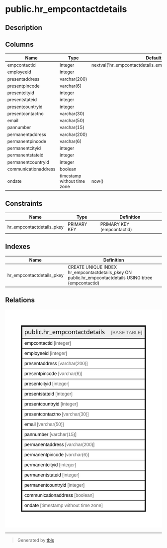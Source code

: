 # public.hr_empcontactdetails

## Description

## Columns

| Name | Type | Default | Nullable | Children | Parents | Comment |
| ---- | ---- | ------- | -------- | -------- | ------- | ------- |
| empcontactid | integer | nextval('hr_empcontactdetails_empcontactid_seq'::regclass) | false |  |  |  |
| employeeid | integer |  | true |  |  |  |
| presentaddress | varchar(200) |  | true |  |  |  |
| presentpincode | varchar(6) |  | true |  |  |  |
| presentcityid | integer |  | true |  |  |  |
| presentstateid | integer |  | true |  |  |  |
| presentcountryid | integer |  | true |  |  |  |
| presentcontactno | varchar(30) |  | true |  |  |  |
| email | varchar(50) |  | true |  |  |  |
| pannumber | varchar(15) |  | true |  |  |  |
| permanentaddress | varchar(200) |  | true |  |  |  |
| permanentpincode | varchar(6) |  | true |  |  |  |
| permanentcityid | integer |  | true |  |  |  |
| permanentstateid | integer |  | true |  |  |  |
| permanentcountryid | integer |  | true |  |  |  |
| communicationaddress | boolean |  | true |  |  |  |
| ondate | timestamp without time zone | now() | true |  |  |  |

## Constraints

| Name | Type | Definition |
| ---- | ---- | ---------- |
| hr_empcontactdetails_pkey | PRIMARY KEY | PRIMARY KEY (empcontactid) |

## Indexes

| Name | Definition |
| ---- | ---------- |
| hr_empcontactdetails_pkey | CREATE UNIQUE INDEX hr_empcontactdetails_pkey ON public.hr_empcontactdetails USING btree (empcontactid) |

## Relations

![er](public.hr_empcontactdetails.svg)

---

> Generated by [tbls](https://github.com/k1LoW/tbls)
